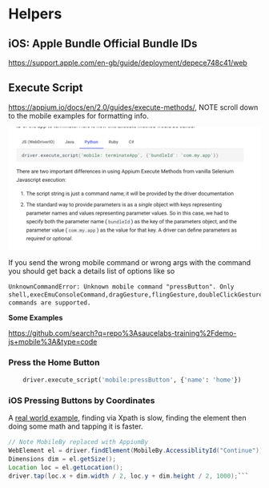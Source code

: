 # Helpers

## iOS: Apple Bundle Official Bundle IDs
<https://support.apple.com/en-gb/guide/deployment/depece748c41/web>

## Execute Script
<https://appium.io/docs/en/2.0/guides/execute-methods/>, NOTE scroll down to the mobile examples for formatting info.

![mobile-execute-examples](../images/mobile-execute.png)

If you send the wrong mobile command or wrong args with the command you should get back a details list of options like so

```
UnknownCommandError: Unknown mobile command "pressButton". Only shell,execEmuConsoleCommand,dragGesture,flingGesture,doubleClickGesture,longClickGesture,pinchCloseGesture,pinchOpenGesture,swipeGesture,scrollGesture,scrollBackTo,scroll,viewportScreenshot,viewportRect,deepLink,startLogsBroadcast,stopLogsBroadcast,acceptAlert,dismissAlert,batteryInfo,deviceInfo,getDeviceTime,changePermissions,getPermissions,performEditorAction,startScreenStreaming,stopScreenStreaming,getNotifications,listSms,type,sensorSet,deleteFile,clearApp,startActivity,startService,stopService,broadcast,getContexts,installMultipleApks,unlock commands are supported.
```

**Some Examples**

<https://github.com/search?q=repo%3Asaucelabs-training%2Fdemo-js+mobile%3A&type=code>

### Press the Home Button

```python
    driver.execute_script('mobile:pressButton', {'name': 'home'})
```

### iOS Pressing Buttons by Coordinates
A [real world example](https://github.com/appium/appium/issues/7692#issuecomment-273212444), finding via Xpath is slow, finding the element then doing some math and tapping it is faster.

```java
// Note MobileBy replaced with AppiumBy
WebElement el = driver.findElement(MobileBy.AccessiblityId("Continue"));
Dimensions dim = el.getSize();
Location loc = el.getLocation();
driver.tap(loc.x + dim.width / 2, loc.y + dim.height / 2, 1000);```